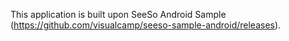This application is built upon SeeSo Android Sample (https://github.com/visualcamp/seeso-sample-android/releases).
